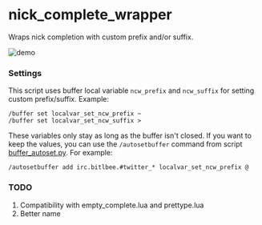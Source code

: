 nick_complete_wrapper
=====================

Wraps nick completion with custom prefix and/or suffix.

![demo][]

### Settings

This script uses buffer local variable `ncw_prefix` and `ncw_suffix` for setting
custom prefix/suffix. Example:

    /buffer set localvar_set_ncw_prefix ~
    /buffer set localvar_set_ncw_suffix >

These variables only stay as long as the buffer isn't closed. If you want to
keep the values, you can use the `/autosetbuffer` command from script
[buffer_autoset.py][autoset]. For example:

    /autosetbuffer add irc.bitlbee.#twitter_* localvar_set_ncw_prefix @

### TODO

1. Compatibility with empty_complete.lua and prettype.lua
2. Better name

[autoset]: https://github.com/weechat/scripts/blob/master/python/buffer_autoset.py
[demo]: https://i.imgur.com/Dhzj9DP.gif
